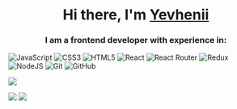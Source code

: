  <h1 align="center">Hi there, I'm <a href="https://www.linkedin.com/in/yevhenii-khartaniuk-45b279251/" target="_blank">Yevhenii</a></h1>



<h3 align="center">I am a frontend developer with experience in:</h3>

![JavaScript](https://img.shields.io/badge/javascript-%23323330.svg?style=for-the-badge&logo=javascript&logoColor=%23F7DF1E) ![CSS3](https://img.shields.io/badge/css3-%231572B6.svg?style=for-the-badge&logo=css3&logoColor=white) ![HTML5](https://img.shields.io/badge/html5-%23E34F26.svg?style=for-the-badge&logo=html5&logoColor=white) ![React](https://img.shields.io/badge/react-%2320232a.svg?style=for-the-badge&logo=react&logoColor=%2361DAFB) ![React Router](https://img.shields.io/badge/React_Router-CA4245?style=for-the-badge&logo=react-router&logoColor=white) ![Redux](https://img.shields.io/badge/redux-%23593d88.svg?style=for-the-badge&logo=redux&logoColor=white) ![NodeJS](https://img.shields.io/badge/node.js-6DA55F?style=for-the-badge&logo=node.js&logoColor=white) ![Git](https://img.shields.io/badge/git-%23F05033.svg?style=for-the-badge&logo=git&logoColor=white) ![GitHub](https://img.shields.io/badge/github-%23121011.svg?style=for-the-badge&logo=github&logoColor=white)



![](https://github-profile-summary-cards.vercel.app/api/cards/profile-details?username=E-Khartaniuk&theme=solarized_dark)

![](https://github-profile-summary-cards.vercel.app/api/cards/most-commit-language?username=E-Khartaniuk&theme=solarized_dark)     ![](http://github-profile-summary-cards.vercel.app/api/cards/stats?username=E-Khartaniuk&theme=solarized_dark)




<!--
**E-Khartaniuk/E-Khartaniuk** is a ✨ _special_ ✨ repository because its `README.md` (this file) appears on your GitHub profile.

Here are some ideas to get you started:
🔭 I’m currently working on something cool!

🌱 I’m currently learning React.js
- 🔭 I’m currently working on ...
- 🌱 I’m currently learning ...
- 👯 I’m looking to collaborate on ...
- 🤔 I’m looking for help with ...
- 💬 Ask me about ...
- 📫 How to reach me: ...
- 😄 Pronouns: ...
- ⚡ Fun fact: ...

[![Top Langs](https://github-readme-stats.vercel.app/api/top-langs/?username=E-Khartaniuk&layout=compact)](https://github.com/E-Khartaniuk/github-readme-stats)

[![Anurag's GitHub stats](https://github-readme-stats.vercel.app/api?username=E-Khartaniuk)](https://github.com/E-Khartaniuk/github-readme-stats)
-->
